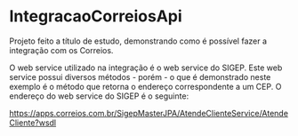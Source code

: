# IntegracaoCorreiosApi
Projeto feito a título de estudo, demonstrando como é possível fazer a integração com os Correios.

O web service utilizado na integração é o web service do SIGEP. Este web service possui diversos métodos - porém - o que é demonstrado neste exemplo é o método que retorna o endereço correspondente a um CEP.
O endereço do web service do SIGEP é o seguinte:

https://apps.correios.com.br/SigepMasterJPA/AtendeClienteService/AtendeCliente?wsdl
